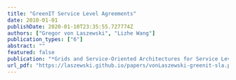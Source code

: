 ```yaml
---
title: "GreenIT Service Level Agreements"
date: 2010-01-01
publishDate: 2020-01-10T23:35:55.727774Z
authors: ["Gregor von Laszewski", "Lizhe Wang"]
publication_types: ["6"]
abstract: ""
featured: false
publication: "*Grids and Service-Oriented Architectures for Service Level Agreements*"
url_pdf: "https://laszewski.github.io/papers/vonLaszewski-greenit-sla.pdf"
---
```


